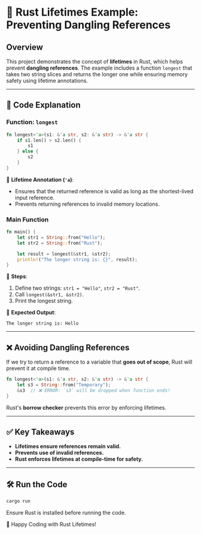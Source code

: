 # 📌 Rust Lifetimes Example: Preventing Dangling References

## Overview
This project demonstrates the concept of **lifetimes** in Rust, which helps prevent **dangling references**. The example includes a function `longest` that takes two string slices and returns the longer one while ensuring memory safety using lifetime annotations.

---

## 🔹 Code Explanation

### **Function: `longest`**
```rust
fn longest<'a>(s1: &'a str, s2: &'a str) -> &'a str {
    if s1.len() > s2.len() {
        s1
    } else {
        s2
    }
}
```
🔹 **Lifetime Annotation (`'a`)**:
- Ensures that the returned reference is valid as long as the shortest-lived input reference.
- Prevents returning references to invalid memory locations.

### **Main Function**
```rust
fn main() {
    let str1 = String::from("Hello");
    let str2 = String::from("Rust");

    let result = longest(&str1, &str2);
    println!("The longer string is: {}", result);
}
```
🔹 **Steps**:
1. Define two strings: `str1 = "Hello"`, `str2 = "Rust"`.
2. Call `longest(&str1, &str2)`.
3. Print the longest string.

🔹 **Expected Output**:
```
The longer string is: Hello
```

---

## ❌ Avoiding Dangling References
If we try to return a reference to a variable that **goes out of scope**, Rust will prevent it at compile time.

```rust
fn longest<'a>(s1: &'a str, s2: &'a str) -> &'a str {
    let s3 = String::from("Temporary");
    &s3  // ❌ ERROR: `s3` will be dropped when function ends!
}
```
Rust's **borrow checker** prevents this error by enforcing lifetimes.

---

## ✅ Key Takeaways
- **Lifetimes ensure references remain valid.**
- **Prevents use of invalid references.**
- **Rust enforces lifetimes at compile-time for safety.**

---

## 🛠️ Run the Code
```sh
cargo run
```
Ensure Rust is installed before running the code.

🚀 Happy Coding with Rust Lifetimes!
